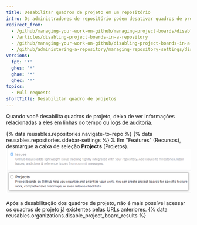 ```yaml
---
title: Desabilitar quadros de projeto em um repositório
intro: Os administradores de repositório podem desativar quadros de projeto de um repositório se você ou sua equipe gerenciam o trabalho de forma diferente.
redirect_from:
  - /github/managing-your-work-on-github/managing-project-boards/disabling-project-boards-in-a-repository
  - /articles/disabling-project-boards-in-a-repository
  - /github/managing-your-work-on-github/disabling-project-boards-in-a-repository
  - /github/administering-a-repository/managing-repository-settings/disabling-project-boards-in-a-repository
versions:
  fpt: '*'
  ghes: '*'
  ghae: '*'
  ghec: '*'
topics:
  - Pull requests
shortTitle: Desabilitar quadro de projetos
---
```


Quando você desabilita quadros de projeto, deixa de ver informações relacionadas a eles em linhas do tempo ou [logs de auditoria](/articles/reviewing-your-security-log/).

{% data reusables.repositories.navigate-to-repo %}
{% data reusables.repositories.sidebar-settings %}
3. Em "Features" (Recursos), desmarque a caixa de seleção **Projects** (Projetos). ![Caixa de seleção Remove Projects (Remover projetos)](/assets/images/help/projects/disable-projects-checkbox.png)

Após a desabilitação dos quadros de projeto, não é mais possível acessar os quadros de projeto já existentes pelas URLs anteriores. {% data reusables.organizations.disable_project_board_results %}
